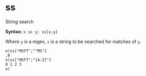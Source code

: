 # ss

String search

**Syntax:** ```x ss y; ss[x;y]```

Where `y` is a regex, `x` is a string to be searched for matches of `y`.

```o
o)ss["MSFT";"^MS"]
,0
o)ss["MSFT";"[A-Z]"]
0 1 2 3
o)
```
